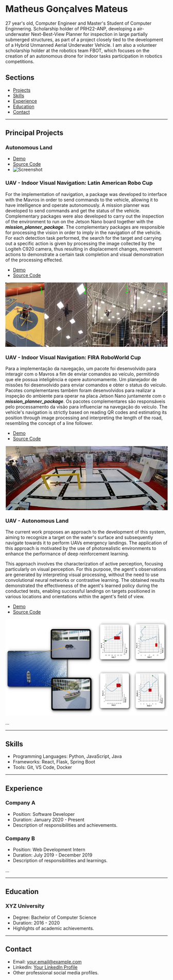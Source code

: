 # Matheus Gonçalves Mateus

27 year's old, Computer Engineer and Master's Student of Computer Enginnering. Scholarship holder of PRH22-ANP, developing a air-underwater Next-Best-View Planner for inspection in large partially submerged structures, as part of a project closely tied to the development of a Hybrid Unmanned Aerial Underwater Vehicle. I am also a volunteer scholarship holder at the robotics team FBOT, which focuses on the creation of an autonomous drone for indoor tasks participation in robotics competitions.

## Sections

- [Projects](#projects)
- [Skills](#skills)
- [Experience](#experience)
- [Education](#education)
- [Contact](#contact)

---

## Principal Projects

### Autonomous Land



- [Demo](project-1/demo)
- [Source Code](project-1/source-code)
- ![Screenshot](project-1/screenshot.png)

### UAV - Indoor Visual Navigation: Latin American Robo Cup

For the implementation of navigation, a package was developed to interface with the Mavros in order to send commands to the vehicle, allowing it to have intelligence and operate autonomously. A mission planner was developed to send commands and get the status of the vehicle. Complementary packages were also developed to carry out the inspection of the environment to run on the Jetson Nano board together with the <i><b>mission_planner_package</i></b>. The complementary packages are responsible for processing the vision in order to imply in the navigation of the vehicle. For each detection task performed, the search for the target and carrying out a specific action is given by processing the image collected by the Logiteh C920 camera, thus resulting in displacement changes, movement actions to demonstrate a certain task completion and visual demonstration of the processing effected.

- [Demo](https://www.youtube.com/watch?v=rzX5oBiEjqc)
- [Source Code](https://github.com/Fbot-Hydrone/LARC)
 <img src="https://github.com/mgmateus/mgmateus/blob/main/larc.png" alt="drawing" align="center" width="1000" height="200"/>

### UAV - Indoor Visual Navigation: FIRA RoboWorld Cup

Para a implementação da navegação, um pacote foi desenvolvido para interagir com o Mavros a fim de enviar comandos ao veículo, permitindo que ele possua inteligência e opere autonomamente. Um planejador de missões foi desenvolvido para enviar comandos e obter o status do veículo. Pacotes complementares também foram desenvolvidos para realizar a inspeção do ambiente para operar na placa Jetson Nano juntamente com o <i><b>mission_planner_package</i></b>. Os pacotes complementares são responsáveis pelo processamento da visão para influenciar na navegação do veículo. The vehicle's navigation is strictly based on reading QR codes and estimating its position through image processing and interpreting the length of the road, resembling the concept of a line follower.

- [Demo](https://www.youtube.com/watch?v=J34tv3Y6qD4)
- [Source Code](https://github.com/Fbot-Hydrone/fira-germany)
 <img src="https://github.com/mgmateus/mgmateus/blob/main/fira.png" alt="drawing" align="center" width="1000" height="200"/>

### UAV - Autonomous Land

The current work proposes an approach to the development of this system, aiming to recognize a target on the water's surface and subsequently navigate towards it to perform UAVs emergency landings. The application of this approach is motivated by the use of photorealistic environments to enhance the performance of deep reinforcement learning.

This approach involves the characterization of active perception, focusing particularly on visual perception. For this purpose, the agent's observations are generated by interpreting visual processing, without the need to use convolutional neural networks or contrastive learning. The obtained results demonstrated the effectiveness of the agent's learned policy during the conducted tests, enabling successful landings on targets positioned in various locations and orientations within the agent's field of view.

- [Demo](https://youtu.be/1B24f8Q3Eyg)
- [Source Code](https://github.com/mgmateus/ddpg_land)
 <img src="https://github.com/mgmateus/mgmateus/blob/main/lars.png" alt="drawing" align="center" width="600" height="300"/>

...

---

## Skills

- Programming Languages: Python, JavaScript, Java
- Frameworks: React, Flask, Spring Boot
- Tools: Git, VS Code, Docker

---

## Experience

### Company A

- Position: Software Developer
- Duration: January 2020 - Present
- Description of responsibilities and achievements.

### Company B

- Position: Web Development Intern
- Duration: July 2019 - December 2019
- Description of responsibilities and learnings.

...

---

## Education

### XYZ University

- Degree: Bachelor of Computer Science
- Duration: 2016 - 2020
- Highlights of academic achievements.

---

## Contact

- Email: your.email@example.com
- LinkedIn: [Your LinkedIn Profile](https://www.linkedin.com/in/your-profile)
- Other professional social media profiles.

